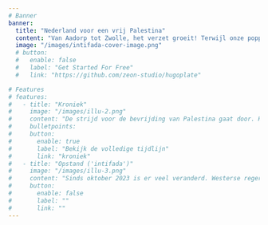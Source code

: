```yaml
---
# Banner
banner:
  title: "Nederland voor een vrij Palestina"
  content: "Van Aadorp tot Zwolle, het verzet groeit! Terwijl onze poppenkastregering koste wat kost het zinkende schip van een genocidale bezetting blijft ondersteunen, kiezen de mensen zelf voor waarheid en gerechtigheid. Hier een overzicht van de opstand sinds 7 oktober 2023."
  image: "/images/intifada-cover-image.png"
  # button:
  #   enable: false
  #   label: "Get Started For Free"
  #   link: "https://github.com/zeon-studio/hugoplate"

# Features
# features:
#   - title: "Kroniek"
#     image: "/images/illu-2.png"
#     content: "De strijd voor de bevrijding van Palestina gaat door. Het verzet beweegt en groeit, ook in Nederland. Voor iedere nieuwe ontwikkeling is het makkelijk om uit het oog te verliezen wat eraan vooraf ging. Daarom vind je hier een chronologisch overzicht van de gebeurtenissen van de afgelopen tijd."
#     bulletpoints: 
#     button:
#       enable: true
#       label: "Bekijk de volledige tijdlijn"
#       link: "kroniek"
#   - title: "Opstand ('intifada')"
#     image: "/images/illu-3.png"
#     content: "Sinds oktober 2023 is er veel veranderd. Westerse regeringen de banden met het genocidale Israël blijven aanhouden terwijl steeds meer mensen opstaan voor de bevrijding van Palestina. Ook in Nederland heeft het verzet tegen koloniaal kapitalisme een sprong voorwaards genomen. De kiem voor een revolutie lijkt een bodem te hebben gevonden. De opstand is nog maar net begonnen. Op INTIFADA.NL vind je een overzicht van bronnen, een kroniek en handleidingen, met als doel je te inspireren en het verzet verder te laten groeien."
#     button:
#       enable: false
#       label: ""
#       link: ""
---
```

